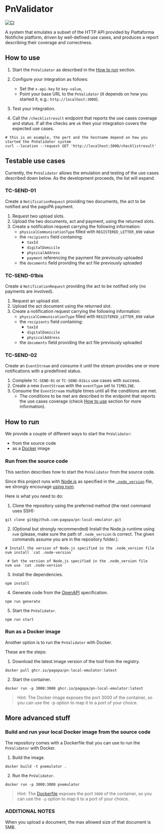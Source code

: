 # PnValidator
[![CI](https://github.com/pagopa/pn-local-emulator/actions/workflows/main.yaml/badge.svg)](https://github.com/pagopa/pn-local-emulator/actions/workflows/main.yaml)

A system that emulates a subset of the HTTP API provided by Piattaforma Notifiche platform, driven by well-defined use cases, and produces a report describing their coverage and correctness.

## How to use

1. Start the `PnValidator` as described in the [How to run](#how-to-run) section.
2. Configure your integration as follows:
   - Set the `x-api-key` to `key-value`,
   - Point your base URL to the `PnValidator` (it depends on how you started it, e.g.: `http://localhost:3000`).

3. Test your integration.
4. Call the `/checklistresult` endpoint that reports the use cases coverage and status.
If all the checks are `ok` then your integration covers the expected use cases.

 ``` shell
# this is an example, the port and the hostname depend on how you started the PnValidator system
curl --location --request GET 'http://localhost:3000/checklistresult'
```

## Testable use cases
Currently, the `PnValidator` allows the emulation and testing of the use cases described down below. As the development proceeds, the list will expand.

### TC-SEND-01
Create a `NotificationRequest` providing two documents, the act to be notified and the pagoPA payment.

1. Request two upload slots.
2. Upload the two documents, act and payment, using the returned slots.
3. Create a notification request carrying the following information:
   - `physicalCommunicationType` filled with `REGISTERED_LETTER_890` value
   - the `recipients` field containing:
      - `taxId`
      - `digitalDomicile`
      - `physicalAddress`
      - `payment` referencing the payment file previously uploaded
   - the `documents` field providing the act file previously uploaded

### TC-SEND-01bis
Create a `NotificationRequest` providing the act to be notified only (no payments are involved).

1. Request an upload slot.
2. Upload the act document using the returned slot.
3. Create a notification request carrying the following information:
    - `physicalCommunicationType` filled with `REGISTERED_LETTER_890` value
    - the `recipients` field containing:
        - `taxId`
        - `digitalDomicile`
        - `physicalAddress`
    - the `documents` field providing the act file previously uploaded

### TC-SEND-02
Create an `EventStream` and consume it until the stream provides one or more notifications with a predefined status.

1. Complete `TC-SEND-01` or `TC-SEND-01bis` use cases with success.
2. Create a new `EventStream` with the `eventType` set to `TIMELINE`.
3. Consume the `EventStream` multiple times until all the conditions are met.
   - The conditions to be met are described in the endpoint that reports the use cases coverage (check [How to use](#how-to-use) section for more information).

## How to run
We provide a couple of different ways to start the `PnValidator`:

- from the source code
- as a [Docker](https://docker.com) image

### Run from the source code

This section describes how to start the `PnValidator` from the source code.

Since this project runs with [Node.js](https://nodejs.org/en/) as specified in the [`.node_version`](.node-version) file, we strongly encourage [using nvm](https://github.com/nvm-sh/nvm).

Here is what you need to do:

1. Clone the repository using the preferred method (the next command uses SSH):
```shell
git clone git@github.com:pagopa/pn-local-emulator.git
```

2. (Optional but strongly recommended) Install the Node.js runtime using `nvm` (please, make sure the path of `.node_version` is correct. The given commands assume you are in the repository folder.).
```shell
# Install the version of Node.js specified in the .node_version file
nvm install `cat .node-version`

 # Set the version of Node.js specified in the .node_version file
nvm use `cat .node-version`
```

3. Install the dependencies.
```shell
npm install
```

4. Generate code from the [OpenAPI](./openapi/index.yaml) specification.
```shell
npm run generate
```

5. Start the `PnValidator`.
```shell
npm run start
```

### Run as a Docker image

Another option is to run the `PnValidator` with Docker.

These are the steps:

1. Download the latest image version of the tool from the registry.
```shell
docker pull ghcr.io/pagopa/pn-local-emulator:latest
```

2. Start the container.
```shell
docker run -p 3000:3000 ghcr.io/pagopa/pn-local-emulator:latest
```

> Hint: The Docker image exposes the port 3000 of the container, so you can use the -p option to map it to a port of your choice.

## More advanced stuff

### Build and run your local Docker image from the source code

The repository comes with a Dockerfile that you can use to run the `PnValidator` with Docker.

1. Build the image.

 ```shell
docker build -t pnemulator .
```

2. Run the `PnValidator`.

 ```shell
docker run -p 3000:3000 pnemulator
```

> Hint: The [Dockerfile](./Dockerfile) exposes the port `3000` of the container, so you can use the `-p` option to map it to a port of your choice.

### ADDITIONAL NOTES
When you upload a document, the max allowed size of that document is 5MB. 
